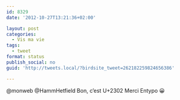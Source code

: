 ```yaml
---
id: 8329
date: '2012-10-27T13:21:36+02:00'

layout: post
categories:
  - Vis ma vie
tags:
  - tweet
format: status
publish_social: no
guid: 'http://tweets.local/?birdsite_tweet=262182259824656386'

---
```


@monweb @HammHetfield Bon, c’est U+2302 Merci Entypo 😀